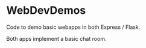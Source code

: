 # WebDevDemos

Code to demo basic webapps in both Express / Flask.

Both apps implement a basic chat room.
